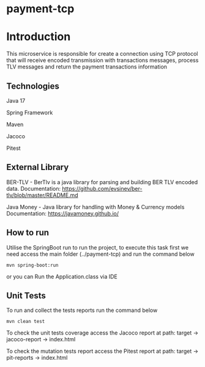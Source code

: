 # payment-tcp

# Introduction

This microservice is responsible for create a connection using TCP protocol that will receive encoded transmission with transactions messages, process TLV messages and return the payment transactions information 

## Technologies

Java 17

Spring Framework

Maven

Jacoco

Pitest

## External Library

BER-TLV - BerTlv is a java library for parsing and building BER TLV encoded data.
Documentation: https://github.com/evsinev/ber-tlv/blob/master/README.md

Java Money - Java library for handling with Money & Currency models
Documentation: https://javamoney.github.io/


## How to run

Utilise the SpringBoot run to run the project, to execute this task first we need access the main folder (../payment-tcp) and run the command below

```mvn spring-boot:run```

or you can Run the Application.class via IDE

## Unit Tests

To run and collect the tests reports run the command below

``mvn clean test``

To check the unit tests coverage access the Jacoco report at path: target -> jacoco-report -> index.html

To check the mutation tests report access the Pitest report at path: target -> pit-reports -> index.html
